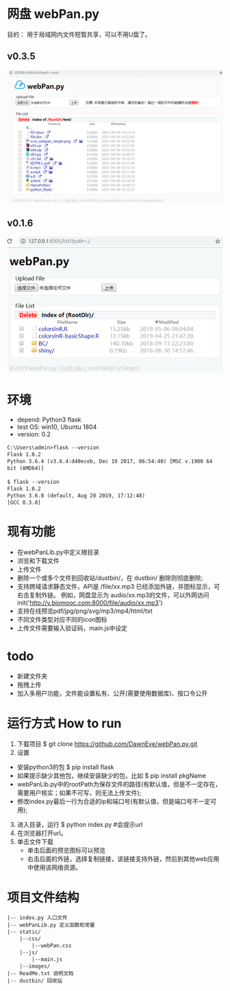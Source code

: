 # 网盘 webPan.py
目的： 用于局域网内文件短暂共享，可以不用U盘了。

## v0.3.5
![screenShot0.3.5](./static/images/webPan_py_v0.3.5.png)

## v0.1.6
![screenShot0.1.6](./static/images/webPan_py.png)




# 环境
- depend: Python3 flask
- test OS: win10, Ubuntu 1804
- version: 0.2
```
C:\Users\admin>flask --version
Flask 1.0.2
Python 3.6.4 (v3.6.4:d48eceb, Dec 19 2017, 06:54:40) [MSC v.1900 64 bit (AMD64)]

$ flask --version
Flask 1.0.2
Python 3.6.8 (default, Aug 20 2019, 17:12:48) 
[GCC 8.3.0]
```




# 现有功能
- 在webPanLib.py中定义根目录
- 浏览和下载文件
- 上传文件
- 删除一个或多个文件到回收站/dustbin/，在 dustbin/ 删除则彻底删除;
- 支持跨域请求静态文件，API是 /file/xx.mp3
	已经添加外链，并图标显示，可右击复制外链。
	例如，网盘显示为 audio/xx.mp3的文件，可以外网访问 init('http://y.biomooc.com:8000/file/audio/xx.mp3')
- 支持在线预览pdf/jpg/png/svg/mp3/mp4/html/txt
- 不同文件类型对应不同的icon图标
- 上传文件需要输入验证码，main.js中设定




# todo
- 新建文件夹
- 拖拽上传
- 加入多用户功能，文件能设置私有、公开(需要使用数据库)、按口令公开





# 运行方式 How to run
1. 下载项目 $ git clone https://github.com/DawnEve/webPan.py.git
2. 设置 
 - 安装python3的包 $ pip install flask
 - 如果提示缺少其他包，继续安装缺少的包，比如 $ pip install pkgName
 - webPanLib.py中的rootPath为保存文件的路径(有默认值，但是不一定存在，需要用户核实；如果不可写，则无法上传文件);
 - 修改index.py最后一行为合适的ip和端口号(有默认值，但是端口号不一定可用);
3. 进入目录，运行 $ python index.py  #会提示url
4. 在浏览器打开url。
5. 单击文件下载
	- 单击后面的预览图标可以预览
	- 右击后面的外链，选择复制链接，该链接支持外链，然后到其他web应用中使用该网络资源。





# 项目文件结构
```
|-- index.py 入口文件
|-- webPanLib.py 定义函数和常量
|-- static/
    |--css/
        |--webPan.css
    |--js/
        |--main.js
    |--images/
|-- ReadMe.txt 说明文档
|-- dustbin/ 回收站
```

